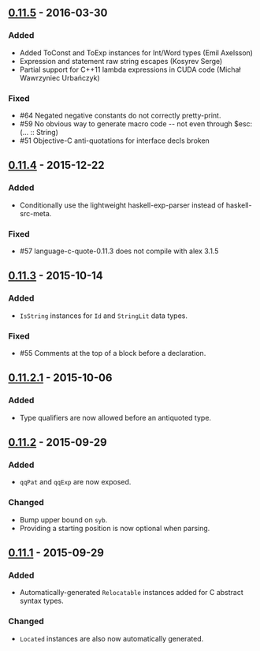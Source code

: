 ## [0.11.5] - 2016-03-30
### Added
- Added ToConst and ToExp instances for Int/Word types (Emil Axelsson)
- Expression and statement raw string escapes (Kosyrev Serge)
- Partial support for C++11 lambda expressions in CUDA code (Michał Wawrzyniec Urbańczyk)

### Fixed
- #64 Negated negative constants do not correctly pretty-print.
- #59 No obvious way to generate macro code -- not even through $esc:(... :: String)
- #51 Objective-C anti-quotations for interface decls broken

## [0.11.4] - 2015-12-22
### Added
- Conditionally use the lightweight haskell-exp-parser instead of haskell-src-meta.

### Fixed
- #57 language-c-quote-0.11.3 does not compile with alex 3.1.5

## [0.11.3] - 2015-10-14
### Added
- `IsString` instances for `Id` and `StringLit` data types.

### Fixed
- #55 Comments at the top of a block before a declaration.

## [0.11.2.1] - 2015-10-06
### Added
- Type qualifiers are now allowed before an antiquoted type.

## [0.11.2] - 2015-09-29
### Added
- `qqPat` and `qqExp` are now exposed.

### Changed
- Bump upper bound on `syb`.
- Providing a starting position is now optional when parsing.

## [0.11.1] - 2015-09-29
### Added
- Automatically-generated `Relocatable` instances added for C abstract syntax types.

### Changed
- `Located` instances are also now automatically generated.

[0.11.5]: https://github.com/mainland/language-c-quote/compare/language-c-quote-0.11.4...language-c-quote-0.11.5
[0.11.4]: https://github.com/mainland/language-c-quote/compare/language-c-quote-0.11.3...language-c-quote-0.11.4
[0.11.3]: https://github.com/mainland/language-c-quote/compare/language-c-quote-0.11.2...language-c-quote-0.11.3
[0.11.2.1]: https://github.com/mainland/language-c-quote/compare/language-c-quote-0.11.2...language-c-quote-0.11.2.1
[0.11.2]: https://github.com/mainland/language-c-quote/compare/language-c-quote-0.11.1...language-c-quote-0.11.2
[0.11.1]: https://github.com/mainland/language-c-quote/compare/language-c-quote-0.11.0.1...language-c-quote-0.11.1
